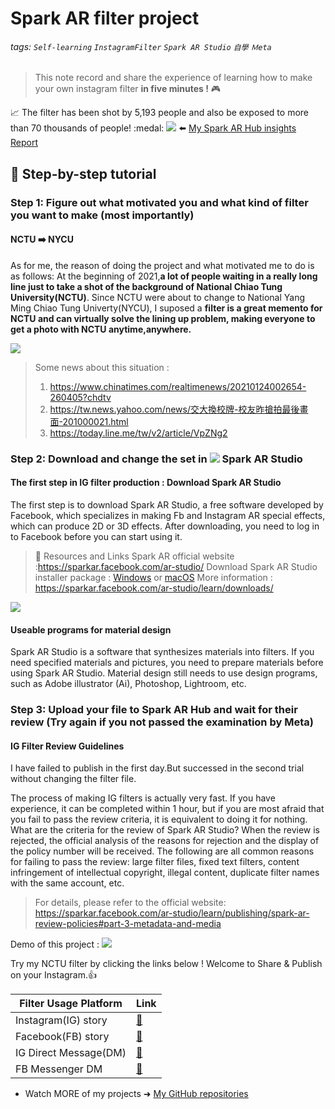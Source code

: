 # Spark AR filter project

###### tags:  `Self-learning` `InstagramFilter` `Spark AR Studio` `自學` `Ｍeta` 

> This note record and share the experience of learning how to make your own instagram filter **in five minutes !**  :video_game: 
> 
:chart_with_upwards_trend: The filter has been shot by 5,193 people and also be exposed to more than 70 thousands of people! :medal: 
![](https://i.imgur.com/EgB7wtZ.jpg)
:arrow_left: [My Spark AR Hub insights Report](https://www.facebook.com/sparkarhub/effects/1313116455738142/overview/)




## :memo: Step-by-step tutorial

### Step 1: Figure out what motivated you and what kind of filter you want to make (most importantly)

#### NCTU :arrow_right: NYCU

As for me, the reason of doing the project and what motivated me to do is as follows: At the beginning of 2021,**a lot of people waiting in a really long line just to take a shot of the background of National Chiao Tung University(NCTU)**. Since NCTU were about to change to National Yang Ming Chiao Tung Univerty(NYCU), I suposed a **filter is a great memento for NCTU and can virtually solve the lining up problem, making everyone to get a photo with NCTU anytime,anywhere.**

![](https://i.imgur.com/11BoEdn.jpg)


>Some news about this situation : 
>1. https://www.chinatimes.com/realtimenews/20210124002654-260405?chdtv
>2. https://tw.news.yahoo.com/news/交大換校牌-校友昨搶拍最後畫面-201000021.html
>3. https://today.line.me/tw/v2/article/VpZNg2
 

### Step 2: Download and change the set in ![](https://i.imgur.com/xFmqU6L.png) Spark AR Studio
#### The first step in IG filter production : Download Spark AR Studio
The first step is to download Spark AR Studio, a free software developed by Facebook, which specializes in making Fb and Instagram AR special effects, which can produce 2D or 3D effects. After downloading, you need to log in to Facebook before you can start using it.

>:rocket: Resources and Links
> Spark AR official website :https://sparkar.facebook.com/ar-studio/
> Download Spark AR Studio installer package : [Windows](https://sparkar.facebook.com/micro_site/url/?click_creative_path[0]=link&click_from_context_menu=true&country=TW&destination=https%3A%2F%2Fwww.facebook.com%2Fspark-ar-player-windows%2Fdownload%2F&event_type=click&last_nav_impression_id=0e4cNvwOe1mS8UyMl&max_percent_page_viewed=100&max_viewport_height_px=961&max_viewport_width_px=1920&orig_http_referrer=https%3A%2F%2Fwww.google.com%2F&orig_request_uri=https%3A%2F%2Fsparkar.facebook.com%2Far-studio%2Flearn%2Fdownloads%2F&region=apac&scrolled=false&session_id=0hPQFmWn91bN5yvX6&site=spark_ar&extra_data[creative_detail]=link&extra_data[create_type]=link&extra_data[create_type_detail]=link) or [macOS](https://sparkar.facebook.com/micro_site/url/?click_creative_path[0]=link&click_from_context_menu=true&country=TW&destination=https%3A%2F%2Fwww.facebook.com%2Fspark-ar-player-macos%2Fdownload%2F&event_type=click&last_nav_impression_id=0e4cNvwOe1mS8UyMl&max_percent_page_viewed=100&max_viewport_height_px=961&max_viewport_width_px=1920&orig_http_referrer=https%3A%2F%2Fwww.google.com%2F&orig_request_uri=https%3A%2F%2Fsparkar.facebook.com%2Far-studio%2Flearn%2Fdownloads%2F&region=apac&scrolled=false&session_id=0hPQFmWn91bN5yvX6&site=spark_ar&extra_data[creative_detail]=link&extra_data[create_type]=link&extra_data[create_type_detail]=link) 
> More information : https://sparkar.facebook.com/ar-studio/learn/downloads/


![](https://i.imgur.com/CbMea6L.jpg)

#### Useable programs for material design

Spark AR Studio is a software that synthesizes materials into filters. If you need specified materials and pictures, you need to prepare materials before using Spark AR Studio. Material design still needs to use design programs, such as Adobe illustrator (Ai), Photoshop, Lightroom, etc.



### Step 3: Upload your file to Spark AR Hub and wait for their review (Try again if you not passed the examination by Meta)

#### IG Filter Review Guidelines

I have failed to publish in the first day.But successed in the second trial without changing the filter file.

The process of making IG filters is actually very fast. If you have experience, it can be completed within 1 hour, but if you are most afraid that you fail to pass the review criteria, it is equivalent to doing it for nothing. What are the criteria for the review of Spark AR Studio? When the review is rejected, the official analysis of the reasons for rejection and the display of the policy number will be received. The following are all common reasons for failing to pass the review: large filter files, fixed text filters, content infringement of intellectual copyright, illegal content, duplicate filter names with the same account, etc.

>For details, please refer to the official website: https://sparkar.facebook.com/ar-studio/learn/publishing/spark-ar-review-policies#part-3-metadata-and-media


 Demo of this project : 
 ![](https://i.imgur.com/BOyzhuf.gif) 

Try my NCTU filter by clicking the links below ! 
Welcome to Share & Publish on your Instagram.:+1: 

| Filter Usage Platform          | Link               |
| ----------------- |:----------------------- |
| Instagram(IG) story   | [:link:][IG]   |
| Facebook(FB) story    | [:link:][FB]     |
| IG Direct Message(DM)       | [:link:][IGDM]    | 
| FB Messenger DM         | [:link:][FBDM]     |


[IG]: https://www.instagram.com/ar/1313116455738142/

[FB]: https://www.facebook.com/fbcameraeffects/tryit/1313116455738142/
[MES]: https://hackmd.io/c/tutorials/%2Fs%2Fhow-to-create-book
[IGDM]: https://www.instagram.com/ar/1313116455738142/?src=vc
[FBDM]: https://www.messenger.com/ar/1313116455738142/



- Watch MORE of my projects ➜ [My GitHub repositories](https://github.com/imyungchu?tab=repositories)

